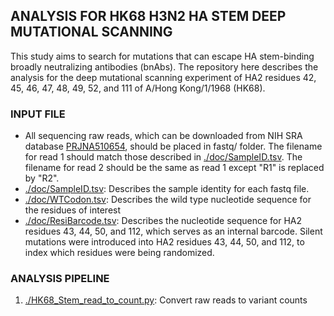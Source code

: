 ## ANALYSIS FOR HK68 H3N2 HA STEM DEEP MUTATIONAL SCANNING
This study aims to search for mutations that can escape HA stem-binding broadly neutralizing antibodies (bnAbs). The repository here describes the analysis for the deep mutational scanning experiment of HA2 residues 42, 45, 46, 47, 48, 49, 52, and 111 of A/Hong Kong/1/1968 (HK68).

### INPUT FILE
* All sequencing raw reads, which can be downloaded from NIH SRA database [PRJNA510654](https://www.ncbi.nlm.nih.gov/bioproject/PRJNA510654), should be placed in fastq/ folder. The filename for read 1 should match those described in [./doc/SampleID.tsv](./doc/SampleID.tsv). The filename for read 2 should be the same as read 1 except "R1" is replaced by "R2".
* [./doc/SampleID.tsv](./doc/SampleID.tsv): Describes the sample identity for each fastq file.
* [./doc/WTCodon.tsv](./doc/WTCodon.tsv): Describes the wild type nucleotide sequence for the residues of interest
* [./doc/ResiBarcode.tsv](./doc/ResiBarcode.tsv): Describes the nucleotide sequence for HA2 residues 43, 44, 50, and 112, which serves as an internal barcode. Silent mutations were introduced into HA2 residues 43, 44, 50, and 112, to index which residues were being randomized. 

### ANALYSIS PIPELINE
1. [./HK68\_Stem\_read\_to\_count.py](./HK68_Stem_read_to_count.py): Convert raw reads to variant counts
